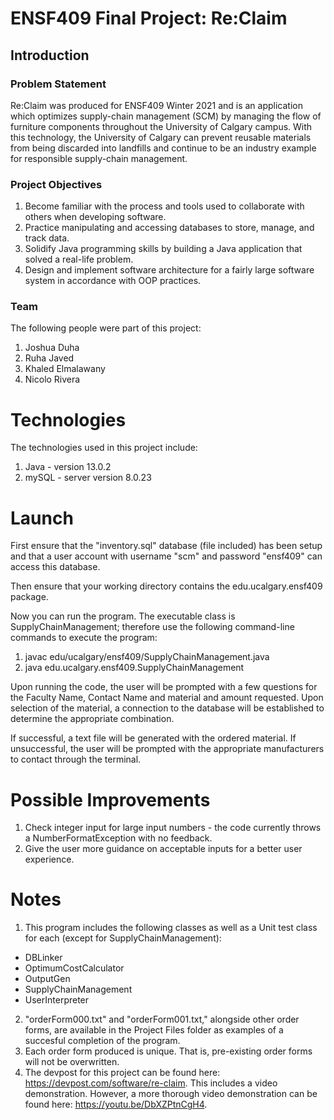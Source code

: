 # ENSF409 Final Project: Re:Claim

## Introduction

### Problem Statement

Re:Claim was produced for ENSF409 Winter 2021 and is an application which optimizes supply-chain management (SCM) by managing the flow of furniture components throughout the University of Calgary campus. With this technology, the University of Calgary can prevent reusable materials from being discarded into landfills and continue to be an industry example for responsible supply-chain management.

### Project Objectives

1. Become familiar with the process and tools used to collaborate with others when developing software.
2. Practice manipulating and accessing databases to store, manage, and track data.
3. Solidify Java programming skills by building a Java application that solved a real-life problem.
4. Design and implement software architecture for a fairly large software system in accordance with OOP practices.

### Team

The following people were part of this project:

1. Joshua Duha
2. Ruha Javed
3. Khaled Elmalawany
4. Nicolo Rivera

# Technologies

The technologies used in this project include:

1. Java - version 13.0.2
2. mySQL - server version 8.0.23

# Launch

First ensure that the "inventory.sql" database (file included) has been setup and that a user account with username "scm" and password "ensf409" can access this database.

Then ensure that your working directory contains the edu.ucalgary.ensf409 package.

Now you can run the program. The executable class is SupplyChainManagement; therefore use the following command-line commands to execute the program:

 1. javac edu/ucalgary/ensf409/SupplyChainManagement.java
 2. java edu.ucalgary.ensf409.SupplyChainManagement

Upon running the code, the user will be prompted with a few questions for the Faculty Name, Contact Name and material and amount requested. Upon selection of the material, a connection to the database will be established to determine the appropriate combination.

If successful, a text file will be generated with the ordered material. If unsuccessful, the user will be prompted with the appropriate manufacturers to contact through the terminal.

# Possible Improvements

1. Check integer input for large input numbers - the code currently throws a NumberFormatException with no feedback.
2. Give the user more guidance on acceptable inputs for a better user experience.

# Notes

1. This program includes the following classes as well as a Unit test class for each (except for SupplyChainManagement):
- DBLinker
- OptimumCostCalculator
- OutputGen
- SupplyChainManagement
- UserInterpreter
2. "orderForm000.txt" and "orderForm001.txt," alongside other order forms, are available in the Project Files folder as examples of a succesful completion of the program.
3. Each order form produced is unique. That is, pre-existing order forms will not be overwritten.
4. The devpost for this project can be found here: https://devpost.com/software/re-claim. This includes a video demonstration. However, a more thorough video demonstration can be found here: https://youtu.be/DbXZPtnCgH4.
